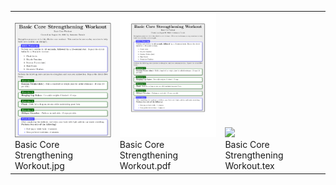 <table><tr><tr>
<td valign="bottom">
<img src="./Basic Core Strengthening Workout.jpg" width="200"><br>
Basic Core Strengthening Workout.jpg
</td>
<td valign="bottom">
<img src="./Basic Core Strengthening Workout.pdf" width="200"><br>
Basic Core Strengthening Workout.pdf
</td>
<td valign="bottom">
<img src="./Basic Core Strengthening Workout.tex" width="200"><br>
Basic Core Strengthening Workout.tex
</td></tr></table>